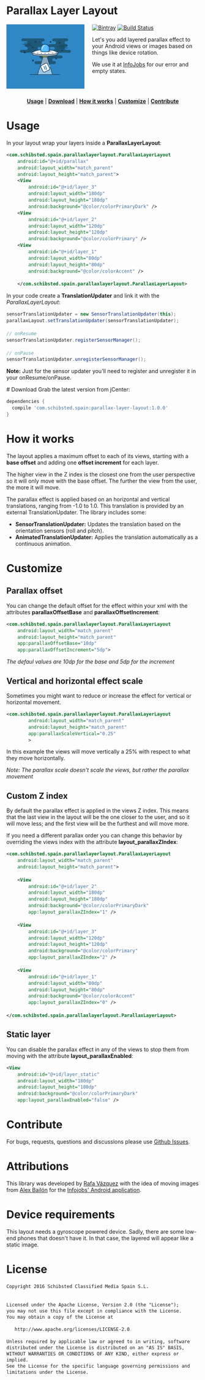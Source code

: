 # Parallax Layer Layout

<img src="art/ovni.gif" align="left" width="204px" height="168px"/>
<img align="left" width="0" height="168px" hspace="10"/>

[![Bintray](https://img.shields.io/bintray/v/schibstedspain/maven/parallax-layer-layout.svg?maxAge=2592000)](https://bintray.com/schibstedspain/maven/parallax-layer-layout/) [![Build Status](https://travis-ci.org/SchibstedSpain/Parallax-Layer-Layout.svg?branch=master)](https://travis-ci.org/SchibstedSpain/Parallax-Layer-Layout)

Let's you add layered parallax effect to your Android views or images based on things like device rotation.

We use it at [InfoJobs](https://play.google.com/store/apps/details?id=net.infojobs.mobile.android) for our error and empty states.

<br/>
<br/>
<p align="center">
<b><a href="#usage">Usage</a></b>
|
<b><a href="#download">Download</a></b>
|
<b><a href="#how-it-works">How it works</a></b>
|
<b><a href="#customize">Customize</a></b>
|
<b><a href="#contribute">Contribute</a></b>
</p>

# Usage

In your layout wrap your layers inside a **ParallaxLayerLayout**:

```xml
<com.schibsted.spain.parallaxlayerlayout.ParallaxLayerLayout
    android:id="@+id/parallax"
    android:layout_width="match_parent"
    android:layout_height="match_parent">
    <View
        android:id="@+id/layer_3"
        android:layout_width="180dp"
        android:layout_height="180dp"
        android:background="@color/colorPrimaryDark" />
    <View
        android:id="@+id/layer_2"
        android:layout_width="120dp"
        android:layout_height="120dp"
        android:background="@color/colorPrimary" />
    <View
        android:id="@+id/layer_1"
        android:layout_width="80dp"
        android:layout_height="80dp"
        android:background="@color/colorAccent" />
            
    </com.schibsted.spain.parallaxlayerlayout.ParallaxLayerLayout>
```

In your code create a **TranslationUpdater** and link it with the *ParallaxLayerLayout*:

```java
sensorTranslationUpdater = new SensorTranslationUpdater(this);
parallaxLayout.setTranslationUpdater(sensorTranslationUpdater);

// onResume
sensorTranslationUpdater.registerSensorManager();

// onPause
sensorTranslationUpdater.unregisterSensorManager();
```
**Note:** Just for the sensor updater you'll need to register and unregister it in your onResume/onPause.

# Download
Grab the latest version from jCenter:

```groovy
dependencies {
  compile 'com.schibsted.spain:parallax-layer-layout:1.0.0'
}
```


# How it works
The layout applies a maximum offset to each of its views, starting with a **base offset** and adding one **offset increment** for each layer. 

The higher view in the Z index is the closest one from the user perspective so it will only move with the base offset. The further the view from the user, the more it will move.

The parallax effect is applied based on an horizontal and vertical translations, ranging from -1.0 to 1.0. This translation is provided by an external TranslationUpdater. The library includes some:

- **SensorTranslationUpdater:** Updates the translation based on the orientation sensors (roll and pitch).
- **AnimatedTranslationUpdater:** Applies the translation automatically as a continuous animation. 

# Customize
## Parallax offset

You can change the default offset for the effect within your xml with the attributes **parallaxOffsetBase** and **parallaxOffsetIncrement**:

```xml
<com.schibsted.spain.parallaxlayerlayout.ParallaxLayerLayout
    android:layout_width="match_parent"
    android:layout_height="match_parent"
    app:parallaxOffsetBase="10dp"
    app:parallaxOffsetIncrement="5dp">
```
*The defaul values are 10dp for the base and 5dp for the increment*

## Vertical and horizontal effect scale

Sometimes you might want to reduce or increase the effect for vertical or horizontal movement.

```xml
<com.schibsted.spain.parallaxlayerlayout.ParallaxLayerLayout
        android:layout_width="match_parent"
        android:layout_height="match_parent"
        app:parallaxScaleVertical="0.25"
        >
```
In this example the views will move vertically a 25% with respect to what they move horizontally.

*Note: The parallax scale doesn't scale the views, but rather the parallax movement*

## Custom Z index

By default the parallax effect is applied in the views Z index. This means that the last view in the layout will be the one closer to the user, and so it will move less; and the first view will be the furthest and will move more.

If you need a different parallax order you can change this behavior by overriding the views index with the attribute **layout_parallaxZIndex**:

```xml
<com.schibsted.spain.parallaxlayerlayout.ParallaxLayerLayout
    android:layout_width="match_parent"
    android:layout_height="match_parent">

    <View
        android:id="@+id/layer_2"
        android:layout_width="180dp"
        android:layout_height="180dp"
        android:background="@color/colorPrimaryDark"
        app:layout_parallaxZIndex="1" />

    <View
        android:id="@+id/layer_3"
        android:layout_width="120dp"
        android:layout_height="120dp"
        android:background="@color/colorPrimary"
        app:layout_parallaxZIndex="2" />

    <View
        android:id="@+id/layer_1"
        android:layout_width="80dp"
        android:layout_height="80dp"
        android:background="@color/colorAccent"
        app:layout_parallaxZIndex="0" />

</com.schibsted.spain.parallaxlayerlayout.ParallaxLayerLayout>
```

## Static layer

You can disable the parallax effect in any of the views to stop them from moving with the attribute **layout_parallaxEnabled**:

```xml
<View
    android:id="@+id/layer_static"
    android:layout_width="180dp"
    android:layout_height="180dp"
    android:background="@color/colorPrimaryDark"
    app:layout_parallaxEnabled="false" />
```


# Contribute
For bugs, requests, questions and discussions please use [Github Issues](https://github.com/SchibstedSpain/parallax-layer-layout/issues).	

# Attributions
This library was developed by [Rafa Vázquez](https://github.com/Sloy/) with the idea of moving images from [Alex Bailón](https://github.com/abailon) for the [Infojobs' Android application](https://play.google.com/store/apps/details?id=net.infojobs.mobile.android).

# Device requirements
This layout needs a gyroscope powered device. Sadly, there are some low-end phones that doesn't have it. In that case, the layered will appear like a static image.

# License

```
Copyright 2016 Schibsted Classified Media Spain S.L.


Licensed under the Apache License, Version 2.0 (the "License");
you may not use this file except in compliance with the License.
You may obtain a copy of the License at

   http://www.apache.org/licenses/LICENSE-2.0

Unless required by applicable law or agreed to in writing, software
distributed under the License is distributed on an "AS IS" BASIS,
WITHOUT WARRANTIES OR CONDITIONS OF ANY KIND, either express or implied.
See the License for the specific language governing permissions and
limitations under the License.
```
